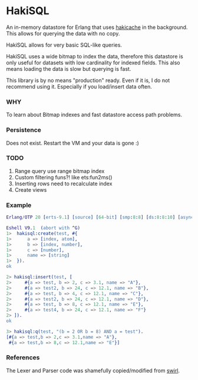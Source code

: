 # HakiSQL

An in-memory datastore for Erlang that uses [hakicache][1] in the background. This
allows for querying the data with no copy.

HakiSQL allows for very basic SQL-like queries. 

HakiSQL uses a wide bitmap to index the data, therefore this datastore is only
useful for datasets with low cardinality for indexed fields. This also means loading
the data is slow but querying is fast. 

This library is by no means "production" ready. Even if it is, I do not recommend
using it. Especially if you load/insert data often. 

### WHY
To learn about Bitmap indexes and fast datastore access path problems.

### Persistence
Does not exist. Restart the VM and your data is gone :)

### TODO
1. Range query use range bitmap index 
2. Custom filtering funs?! like ets:fun2ms()
3. Inserting rows need to recalculate index
4. Create views

### Example 
```erlang
Erlang/OTP 20 [erts-9.1] [source] [64-bit] [smp:8:8] [ds:8:8:10] [async-threads:0] [hipe] [kernel-poll:false]

Eshell V9.1  (abort with ^G)
1>  hakisql:create(test, #{
1>      a => [index, atom],
1>      b => [index, number],
1>      c => [number],
1>      name => [string]
1>  }).
ok

2> hakisql:insert(test, [
2>     #{a => test, b => 2, c => 3.1, name => "A"},
2>     #{a => test2, b => 24, c => 12.1, name => "B"},
2>     #{a => test, b => 4, c => 12.1, name => "C"},
2>     #{a => test2, b => 24, c => 12.1, name => "D"},
2>     #{a => test, b => 8, c => 12.1, name => "E"},
2>     #{a => test4, b => 24, c => 12.1, name => "F"}
2> ]).
ok

3> hakisql:q(test, "(b = 2 OR b = 8) AND a = test").
[#{a => test,b => 2,c => 3.1,name => "A"},
 #{a => test,b => 8,c => 12.1,name => "E"}]
```

### References
The Lexer and Parser code was shamefully copied/modified from [swirl][2].


[1]: https://github.com/gootik/hakicache
[2]: https://github.com/lpgauth/swirl
